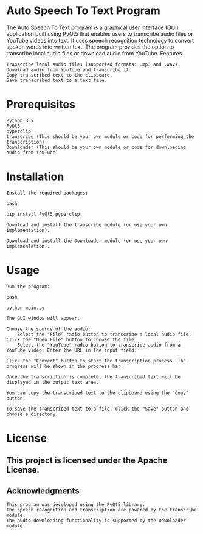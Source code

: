 # Auto Speech To Text Program

The Auto Speech To Text program is a graphical user interface (GUI) application built using PyQt5 that enables users to transcribe audio files or YouTube videos into text. It uses speech recognition technology to convert spoken words into written text. The program provides the option to transcribe local audio files or download audio from YouTube.
Features

    Transcribe local audio files (supported formats: .mp3 and .wav).
    Download audio from YouTube and transcribe it.
    Copy transcribed text to the clipboard.
    Save transcribed text to a text file.

# Prerequisites

    Python 3.x
    PyQt5
    pyperclip
    transcribe (This should be your own module or code for performing the transcription)
    Downloader (This should be your own module or code for downloading audio from YouTube)

# Installation

    Install the required packages:

    bash

    pip install PyQt5 pyperclip

    Download and install the transcribe module (or use your own implementation).

    Download and install the Downloader module (or use your own implementation).

# Usage

    Run the program:

    bash

    python main.py

    The GUI window will appear.

    Choose the source of the audio:
        Select the "File" radio button to transcribe a local audio file. Click the "Open File" button to choose the file.
        Select the "YouTube" radio button to transcribe audio from a YouTube video. Enter the URL in the input field.

    Click the "Convert" button to start the transcription process. The progress will be shown in the progress bar.

    Once the transcription is complete, the transcribed text will be displayed in the output text area.

    You can copy the transcribed text to the clipboard using the "Copy" button.

    To save the transcribed text to a file, click the "Save" button and choose a directory.

# License

## This project is licensed under the Apache License.
## Acknowledgments

    This program was developed using the PyQt5 library.
    The speech recognition and transcription are powered by the transcribe module.
    The audio downloading functionality is supported by the Downloader module.
